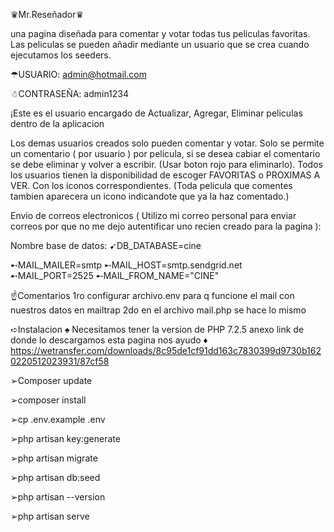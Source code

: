 ♛Mr.Reseñador♛

una pagina diseñada para comentar y votar todas tus peliculas favoritas. 
Las peliculas se pueden añadir mediante un usuario que se crea cuando ejecutamos los seeders.

☂USUARIO:    admin@hotmail.com

☃CONTRASEÑA: admin1234

¡Este es el usuario encargado de Actualizar, Agregar, Eliminar peliculas dentro de la aplicacion

Los demas usuarios creados solo pueden comentar y votar.
Solo se permite un comentario ( por usuario ) por pelicula, si se desea cabiar el comentario se debe eliminar y volver a escribir. (Usar boton rojo para eliminarlo).
Todos los usuarios tienen la disponibilidad de escoger FAVORITAS o PROXIMAS A VER. Con los iconos correspondientes. (Toda pelicula que comentes tambien aparecera un icono indicandote que ya la haz comentado.)

Envio de correos electronicos ( Utilizo mi correo personal para enviar correos por que no me dejo autentificar uno recien creado para la pagina ): 

Nombre base de datos:
➹DB_DATABASE=cine

➸MAIL_MAILER=smtp
➸MAIL_HOST=smtp.sendgrid.net
➸MAIL_PORT=2525
➸MAIL_FROM_NAME="CINE"


☝Comentarios
1ro configurar archivo.env para q funcione el mail con nuestros datos en mailtrap
2do en el archivo mail.php se hace lo mismo


➪Instalacion
♠ Necesitamos tener la version de PHP 7.2.5 anexo link de donde lo descargamos esta pagina nos ayudo 
♦ https://wetransfer.com/downloads/8c95de1cf91dd163c7830399d9730b1620220512023931/87cf58

➢Composer update

➢composer install

➢cp .env.example .env

➢php artisan key:generate

➢php artisan migrate

➢php artisan db:seed

➢php artisan --version

➢php artisan serve
